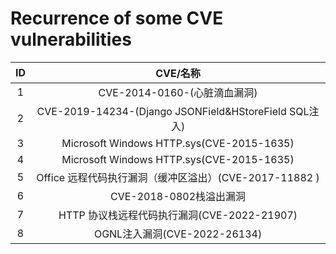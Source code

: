 
# Recurrence of some CVE vulnerabilities
|  ID   |CVE/名称      |
|:---------:|:-------:|
|  1        |   CVE-2014-0160-(心脏滴血漏洞)        |
|   2      |    CVE-2019-14234-(Django JSONField&HStoreField SQL注入)        |
|   3      |    Microsoft Windows HTTP.sys(CVE-2015-1635)        |
|   4      |    Microsoft Windows HTTP.sys(CVE-2015-1635)        |
|   5     |    Office 远程代码执行漏洞（缓冲区溢出）(CVE-2017-11882 )        |
|   6     |    CVE-2018-0802栈溢出漏洞      |
|   7     |    HTTP 协议栈远程代码执行漏洞(CVE-2022-21907)       |
|   8     |    OGNL注入漏洞(CVE-2022-26134)       |

